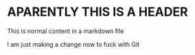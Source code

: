 APARENTLY THIS IS A HEADER
==========================

This is normal content in a markdown file

I am just making a change now to fuck with Git


